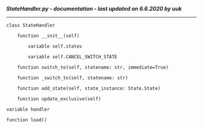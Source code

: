 ***StateHandler.py - documentation - last updated on 6.6.2020 by uuk***
___

    class StateHandler

        function __init__(self)

            variable self.states

            variable self.CANCEL_SWITCH_STATE

        function switch_to(self, statename: str, immediate=True)

        function _switch_to(self, statename: str)

        function add_state(self, state_instance: State.State)

        function update_exclusive(self)

    variable handler

    function load()